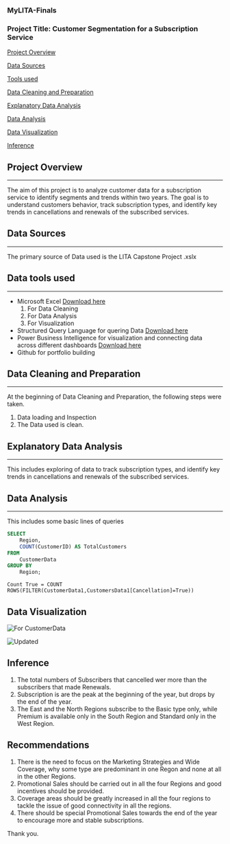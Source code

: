 
### MyLITA-Finals
### Project Title: Customer Segmentation for a Subscription Service

[Project Overview](#project-overview)

[Data Sources](#data-sources)

[Tools used](#tools-used)

[Data Cleaning and Preparation](#data-cleaning-and-preparation)

[Explanatory Data Analysis](#explanatory-data-analysis)

[Data Analysis](#data-analysis)

[Data Visualization](#data-visualization)

[Inference](#inference)

## Project Overview
---
The aim of this project is to analyze customer data for a subscription service to identify segments and trends within two years. The goal is to understand customers behavior, track subscription types, and identify key trends in cancellations and renewals of the subscribed services.

## Data Sources
---
The primary source of Data used is the LITA Capstone Project .xslx

## Data tools used
---
- Microsoft Excel [Download here](https://www.microsoft.com)
  1. For Data Cleaning
  2. For Data Analysis
  3. For Visualization
- Structured Query Language for quering Data [Download here](https://www.microsoft.com/en-us/sql-server)
- Power Business Intelligence for visualization and connecting data across different dashboards [Download here](https://powerbi.microsoft.com)
- Github for portfolio building

## Data Cleaning and Preparation
---
At the beginning of Data Cleaning and Preparation, the following steps were taken.
 1. Data loading and Inspection
 2. The Data used is clean.

## Explanatory Data Analysis 
---
This includes exploring of data to track subscription types, and identify key trends in cancellations and renewals of the subscribed services.

## Data Analysis
---
This includes some basic lines of queries

```SQL
SELECT 
    Region, 
    COUNT(CustomerID) AS TotalCustomers
FROM 
    CustomerData
GROUP BY 
    Region;
```
```DAX
Count True = COUNT ROWS(FILTER(CustomerData1,CustomersData1[Cancellation]=True))
```

## Data Visualization
![For CustomerData](https://github.com/user-attachments/assets/66222de8-f628-4af0-b908-b8b3eab14779)

![Updated](https://github.com/user-attachments/assets/b1b8f020-d715-4adf-83a9-7a7294d01782)



## Inference
1. The total numbers of Subscribers that cancelled wer more than the subscribers that made Renewals.
2. Subscription is are the peak at the beginning of the year, but drops by the end of the year.
3. The East and the North Regions subscribe to the Basic type only, while Premium is available only in the South Region and Standard only in the West Region.

## Recommendations
1. There is the need to focus on the Marketing Strategies and Wide Coverage, why some type are predominant in one Regon and none at all in the other Regions.
2. Promotional Sales should be carried out in all the four Regions and good incentives should be provided.
3. Coverage areas should be greatly increased in all the four regions to tackle the issue of good connectivity in all the regions.
4. There should be special Promotional Sales towards the end of the year to encourage more and stable subscriptions.

Thank you.
